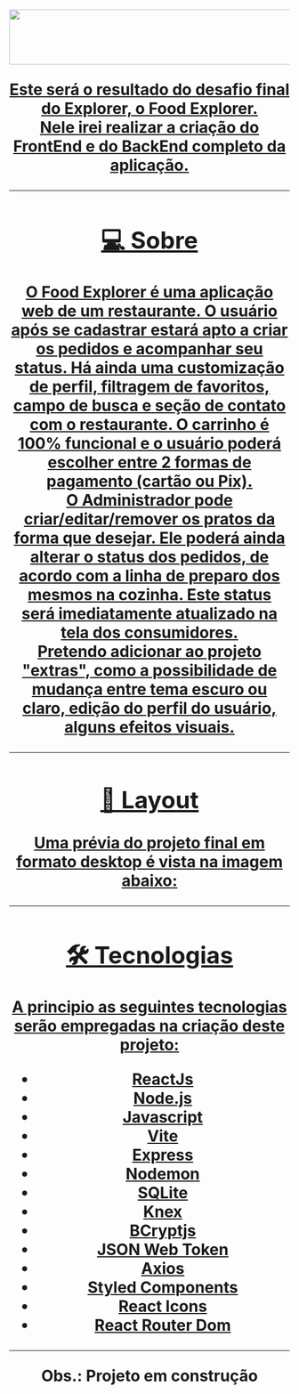 <p align="center">
  <h1 align="center"><a href="https://github.com/amorimcesar/foodexplorer/blob/main/img/header.png>Food Explorer - Rocketseat Desafio Final :rocket: </a></h1>
</p>

<p align="center">
  <img width="550" height="99" src="">
</p>

Este será o resultado do desafio final do Explorer, o Food Explorer.
<br>
Nele irei realizar a criação do FrontEnd e do BackEnd completo da aplicação.

___

## 💻 Sobre
O Food Explorer é uma aplicação web de um restaurante. O usuário após se cadastrar estará apto a criar os pedidos e acompanhar seu status. Há ainda uma customização de perfil, filtragem de favoritos, campo de busca e seção de contato com o restaurante. O carrinho é 100% funcional e o usuário poderá escolher entre 2 formas de pagamento (cartão ou Pix).
<br>
O Administrador pode criar/editar/remover os pratos da forma que desejar. Ele poderá ainda alterar o status dos pedidos, de acordo com a linha de preparo dos mesmos na cozinha. Este status será imediatamente atualizado na tela dos consumidores.
<br>
Pretendo adicionar ao  projeto "extras", como a possibilidade de mudança entre tema escuro ou claro, edição do perfil do usuário, alguns efeitos visuais.

___

## 🎨 Layout
Uma prévia do projeto final em formato desktop é vista na imagem abaixo:
<a href="https://github.com/amorimcesar/foodexplorer/blob/main/img/initial_page.png">
<a href="https://github.com/amorimcesar/foodexplorer/blob/main/img/roll_menu.png">
___

## 🛠 Tecnologias

A principio as seguintes tecnologias serão empregadas na criação deste projeto:

- [ReactJs](https://reactjs.org)
- [Node.js](https://nodejs.org/en/)
- [Javascript](https://developer.mozilla.org/pt-BR/docs/Web/JavaScript)
- [Vite](https://vitejs.dev/)
- [Express](https://expressjs.com)
- [Nodemon](https://nodemon.io/)
- [SQLite](https://www.sqlite.org/index.html)
- [Knex](https://knexjs.org/)
- [BCryptjs](https://www.npmjs.com/package/bcryptjs)
- [JSON Web Token](https://www.npmjs.com/package/jsonwebtoken)
- [Axios](https://www.npmjs.com/package/axios)
- [Styled Components](https://styled-components.com/)
- [React Icons](https://react-icons.github.io/react-icons/)
- [React Router Dom](https://react-icons.github.io/react-icons/)

___
Obs.: Projeto em construção
